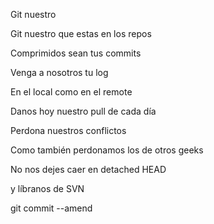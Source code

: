 Git nuestro 

Git nuestro que estas en los repos  

Comprimidos sean tus commits 

Venga a nosotros tu log 

En el local como en el remote 

Danos hoy nuestro pull de cada día 

Perdona nuestros conflictos 

Como también perdonamos los de otros geeks  

No nos dejes caer en detached HEAD 

y líbranos de SVN 

git commit --amend
